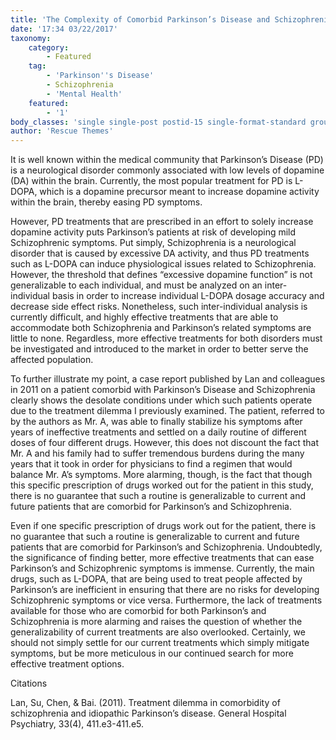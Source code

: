 ```yaml
---
title: 'The Complexity of Comorbid Parkinson’s Disease and Schizophrenia'
date: '17:34 03/22/2017'
taxonomy:
    category:
        - Featured
    tag:
        - 'Parkinson''s Disease'
        - Schizophrenia
        - 'Mental Health'
    featured:
        - '1'
body_classes: 'single single-post postid-15 single-format-standard group-blog'
author: 'Rescue Themes'
---
```


It is well known within the medical community that Parkinson’s Disease (PD) is a neurological disorder commonly associated with low levels of dopamine (DA) within the brain. Currently, the most popular treatment for PD is L-DOPA, which is a dopamine precursor meant to increase dopamine activity within the brain, thereby easing PD symptoms.

However, PD treatments that are prescribed in an effort to solely increase dopamine activity puts Parkinson’s patients at risk of developing mild Schizophrenic symptoms.
Put simply, Schizophrenia is a neurological disorder that is caused by excessive DA activity, and thus PD treatments such as L-DOPA can induce physiological issues related to Schizophrenia. However, the threshold that defines “excessive dopamine function” is not generalizable to each individual, and must be analyzed on an inter-individual basis in order to increase individual L-DOPA dosage accuracy and decrease side effect risks. Nonetheless, such inter-individual analysis is currently difficult, and highly effective treatments that are able to accommodate both Schizophrenia and Parkinson’s related symptoms are little to none. Regardless, more effective treatments for both disorders must be investigated and introduced to the market in order to better serve the affected population.

To further illustrate my point, a case report published by Lan and colleagues in 2011 on a patient comorbid with Parkinson’s Disease and Schizophrenia clearly shows the desolate conditions under which such patients operate due to the treatment dilemma I previously examined. The patient, referred to by the authors as Mr. A, was able to finally stabilize his symptoms after years of ineffective treatments and settled on a daily routine of different doses of four different drugs. However, this does not discount the fact that Mr. A and his family had to suffer tremendous burdens during the many years that it took in order for physicians to find a regimen that would balance Mr. A’s symptoms. More alarming, though, is the fact that though this specific prescription of drugs worked out for the patient in this study, there is no guarantee that such a routine is generalizable to current and future patients that are comorbid for Parkinson’s and Schizophrenia.

Even if one specific prescription of drugs work out for the patient, there is no guarantee that such a routine is generalizable to current and future patients that are comorbid for Parkinson’s and Schizophrenia.
Undoubtedly, the significance of finding better, more effective treatments that can ease Parkinson’s and Schizophrenic symptoms is immense. Currently, the main drugs, such as L-DOPA, that are being used to treat people affected by Parkinson’s are inefficient in ensuring that there are no risks for developing Schizophrenic symptoms or vice versa. Furthermore, the lack of treatments available for those who are comorbid for both Parkinson’s and Schizophrenia is more alarming and raises the question of whether the generalizability of current treatments are also overlooked. Certainly, we should not simply settle for our current treatments which simply mitigate symptoms, but be more meticulous in our continued search for more effective treatment options. 

Citations

Lan, Su, Chen, & Bai. (2011). Treatment dilemma in comorbidity of schizophrenia and idiopathic Parkinson’s disease. General Hospital Psychiatry, 33(4), 411.e3-411.e5.